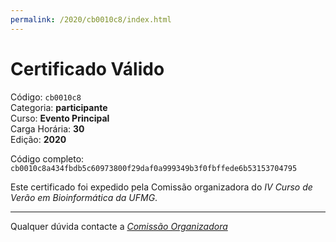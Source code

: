 ```yaml
---
permalink: /2020/cb0010c8/index.html
---
```


# Certificado Válido

Código: `cb0010c8`<br>
Categoria: **participante**<br>
Curso: **Evento Principal**<br>
Carga Horária: **30**<br>
Edição: **2020**<br>


Código completo: `cb0010c8a434fbdb5c60973800f29daf0a999349b3f0fbffede6b53153704795`


Este certificado foi expedido pela Comissão organizadora do *IV Curso de Verão em Bioinformática da UFMG*.

----

Qualquer dúvida contacte a [_Comissão Organizadora_](<mailto:cursobioinfoufmg@gmail.com$subject=[Certificados]>)

